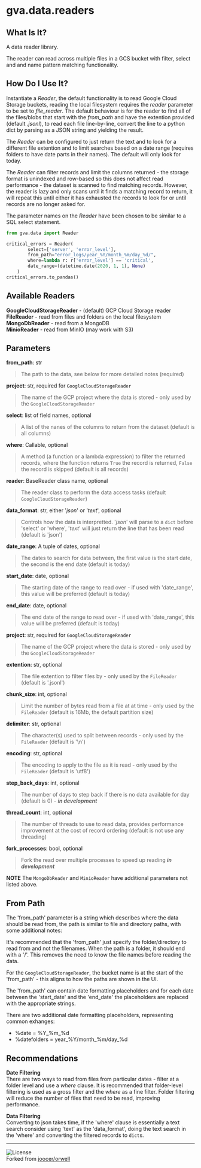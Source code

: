 # gva.data.readers

## What Is It?

A data reader library.

The reader can read across multiple files in a GCS bucket with filter, select and and name pattern matching functionality.

## How Do I Use It?

Instantiate a _Reader_, the default functionality is to read Google Cloud Storage buckets, reading the local filesystem
requires the _reader_ parameter to be set to _file_reader_. The default behaviour is for the reader to find all of the 
files/blobs that start with the _from_path_ and have the extention provided (default _.jsonl_), to read each file
line-by-line, convert the line to a python dict by parsing as a JSON string and yielding the result.

The _Reader_ can be configured to just return the text and to look for a different file extention and to limit searches
based on a date range (requires folders to have date parts in their names). The default will only look for today.

The _Reader_ can filter records and limit the columns returned - the storage format is unindexed and row-based so this
does not affect read performance - the dataset is scanned to find matching records. However, the reader is lazy and only
scans until it finds a matching record to return, it will repeat this until either it has exhausted the records to look 
for or until records are no longer asked for.

The parameter names on the _Reader_ have been chosen to be similar to a SQL select statement.

~~~python
from gva.data import Reader

critical_errors = Reader(
        select=['server', 'error_level'],
        from_path="error_logs/year_%Y/month_%m/day_%d/",
        where=lambda r: r['error_level'] == 'critical',
        date_range=(datetime.date(2020, 1, 1), None)
    )
critical_errors.to_pandas()
~~~

## Available Readers

**GoogleCloudStorageReader** - (default) GCP Cloud Storage reader  
**FileReader** - read from files and folders on the local filesystem  
**MongoDbReader** - read from a MongoDB    
**MinioReader** - read from MinIO (may work with S3)  

## Parameters

**from_path**: str  
>The path to the data, see below for more detailed notes (required)   

**project**: str, required for `GoogleCloudStorageReader`
>The name of the GCP project where the data is stored - only used by the `GoogleCloudStorageReader`

**select**: list of field names, optional  
> A list of the nanes of the columns to return from the dataset (default is all columns)  

**where**: Callable, optional  
>A method (a function or a lambda expression) to filter the returned records, where the function returns `True` the record is returned, `False` the record is skipped (default is all records)

**reader**: BaseReader class name, optional
> The reader class to perform the data access tasks (default `GoogleCloudStorageReader`)  

**data_format**: str, either '_json_' or '_text_', optional
>Controls how the data is interpretted. '_json_' will parse to a `dict` before 'select' or 'where', '_text_' will just return the line that has been read (default is 'json') 

**date_range**: A tuple of dates, optional
>The dates to search for data between, the first value is the start date, the second is the end date (default is today)

**start_date**: date, optional
>The starting date of the range to read over - if used with 'date_range', this value will be preferred (default is today)

**end_date**: date, optional
>The end date of the range to read over - if used with 'date_range', this value will be preferred (default is today)

**project**: str, required for `GoogleCloudStorageReader`
>The name of the GCP project where the data is stored - only used by the `GoogleCloudStorageReader`

**extention**: str, optional
>The file extention to filter files by - only used by the `FileReader` (default is '.jsonl')

**chunk_size**: int, optional
>Limit the number of bytes read from a file at at time - only used by the `FileReader` (default is 16Mb, the default partition size) 

**delimiter**: str, optional
>The character(s) used to split between records - only used by the `FileReader` (default is '\n')

**encoding**: str, optional
>The encoding to apply to the file as it is read - only used by the `FileReader` (default is 'utf8')

**step_back_days**: int, optional
>The number of days to step back if there is no data available for day (default is 0) - _**in development**_

**thread_count**: int, optional
>The number of threads to use to read data, provides performance improvement at the cost of record ordering (default is not use any threading) 

**fork_processes**: bool, optional
>Fork the read over multiple processes to speed up reading _**in development**_

**NOTE** The `MongoDbReader` and `MinioReader` have additional parameters not listed above.

## From Path

The 'from_path' parameter is a string which describes where the data should be read from, the path is similar to file and directory paths, with some additional notes:

It's recommended that the 'from_path' just specify the folder/directory to read from and not the filenames. When the path is a folder, it should end with a '/'. This removes the need to know the file names before reading the data. 

For the `GoogleCloudStorageReader`, the bucket name is at the start of the 'from_path' - this aligns to how the paths are shown in the UI.

The 'from_path' can contain date formatting placeholders and for each date between the 'start_date' and the 'end_date' the placeholders are replaced with the appropriate strings.

There are two additional date formatting placeholders, representing common exhanges:
- %date = %Y_%m_%d
- %datefolders = year_%Y/month_%m/day_%d

## Recommendations

**Date Filtering**  
There are two ways to read from files from particular dates - filter at a folder level and use a _where_ clause. It is 
recommended that folder-level filtering is used as a gross filter and the _where_ as a fine filter. Folder filtering 
will reduce the number of files that need to be read, improving performance.

**Data Filtering**   
Converting to json takes time, if the 'where' clause is essentially a text search consider using 'text' as the 'data_format', doing the text search in the 'where' and converting the filtered records to `dict`s.

---
![License](https://img.shields.io/badge/License-Apache%202.0-blue.svg)  
Forked from [joocer/orwell](https://github.com/joocer/orwell) 
